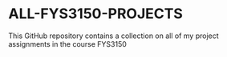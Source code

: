 # ALL-FYS3150-PROJECTS

This GitHub repository contains a collection on all of my project assignments in the course FYS3150

